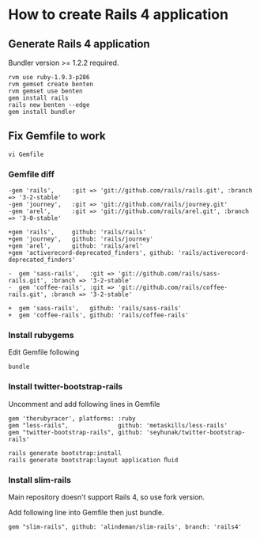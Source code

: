 
# How to create Rails 4 application
## Generate Rails 4 application
Bundler version >= 1.2.2 required.

    rvm use ruby-1.9.3-p286
    rvm gemset create benten
    rvm gemset use benten
    gem install rails
    rails new benten --edge
    gem install bundler

## Fix Gemfile to work
    vi Gemfile

### Gemfile diff
    -gem 'rails',     :git => 'git://github.com/rails/rails.git', :branch => '3-2-stable'
    -gem 'journey',   :git => 'git://github.com/rails/journey.git'
    -gem 'arel',      :git => 'git://github.com/rails/arel.git', :branch => '3-0-stable'

    +gem 'rails',     github: 'rails/rails'
    +gem 'journey',   github: 'rails/journey'
    +gem 'arel',      github: 'rails/arel'
    +gem 'activerecord-deprecated_finders', github: 'rails/activerecord-deprecated_finders'
     
    -  gem 'sass-rails',   :git => 'git://github.com/rails/sass-rails.git', :branch => '3-2-stable'
    -  gem 'coffee-rails', :git => 'git://github.com/rails/coffee-rails.git', :branch => '3-2-stable'

    +  gem 'sass-rails',   github: 'rails/sass-rails'
    +  gem 'coffee-rails', github: 'rails/coffee-rails'

### Install rubygems
Edit Gemfile following

    bundle

### Install twitter-bootstrap-rails
Uncomment and add following lines in Gemfile

    gem 'therubyracer', platforms: :ruby
    gem "less-rails",              github: 'metaskills/less-rails'
    gem "twitter-bootstrap-rails", github: 'seyhunak/twitter-bootstrap-rails'

    rails generate bootstrap:install
    rails generate bootstrap:layout application ﬂuid

### Install slim-rails
Main repository doesn't support Rails 4, so use fork version.

Add following line into Gemfile then just bundle.

    gem "slim-rails", github: 'alindeman/slim-rails', branch: 'rails4'
